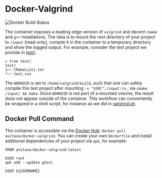 # Docker-Valgrind
![Docker Build Status](https://img.shields.io/docker/build/avitase/docker-valgrind.svg)

The container exposes a leading edge version of `valgrind` and decent `cmake` and `g++` installations. The idea is to mount the root directory of your project to `/input` (read-only), compile it in the container to a temporary directory and show the logged output.
For example, consider the test project we provide in [test/](test/):
```
> tree test/
test/
├── CMakeLists.txt
└── test.cxx
```
The `WORKDIR` is set to `/home/valgrind/build`, such that one can safely compile this test project after mounting `-v "$SRC":/input:ro` , via `cmake /input/ && make`. Since `WORKDIR` is not part of a mounted volume, the result does not appear outside of the container. This workflow can conveniently be wrapped in a shell script, for instance as we did in [valgrind.sh](valgrind.sh).

## Docker Pull Command
The container is accessible via the [Docker Hub](https://hub.docker.com/r/avitase/docker-valgrind/): `docker pull avitase/docker-valgrind`.
You can create your own `Dockerfile` and install additional dependencies of your project via `apk`, for example:
```
FROM avitase/docker-valgrind:latest

USER root
apk add --update gtest

USER ${USERNAME}
```

